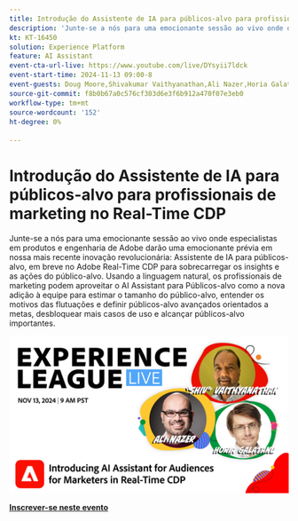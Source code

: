 ```yaml
---
title: Introdução do Assistente de IA para públicos-alvo para profissionais de marketing no Real-Time CDP
description: 'Junte-se a nós para uma emocionante sessão ao vivo onde os especialistas em produtos e engenharia de Adobe darão uma emocionante prévia em nossa mais recente inovação revolucionária: o Assistente de IA para públicos-alvo, em breve no Adobe Real-Time CDP para sobrecarregar os insights e as ações do público-alvo. '
kt: KT-16450
solution: Experience Platform
feature: AI Assistant
event-cta-url-live: https://www.youtube.com/live/DYsyii7ldck
event-start-time: 2024-11-13 09:00-8
event-guests: Doug Moore,Shivakumar Vaithyanathan,Ali Nazer,Horia Galatanu
source-git-commit: f8b0b67a0c576cf303d6e3f6b912a470f07e3eb0
workflow-type: tm+mt
source-wordcount: '152'
ht-degree: 0%

---
```


# Introdução do Assistente de IA para públicos-alvo para profissionais de marketing no Real-Time CDP

Junte-se a nós para uma emocionante sessão ao vivo onde especialistas em produtos e engenharia de Adobe darão uma emocionante prévia em nossa mais recente inovação revolucionária: Assistente de IA para públicos-alvo, em breve no Adobe Real-Time CDP para sobrecarregar os insights e as ações do público-alvo. Usando a linguagem natural, os profissionais de marketing podem aproveitar o AI Assistant para Públicos-alvo como a nova adição à equipe para estimar o tamanho do público-alvo, entender os motivos das flutuações e definir públicos-alvo avançados orientados a metas, desbloquear mais casos de uso e alcançar públicos-alvo importantes.

[![ExL LIVE 13 de novembro de 2024](assets/WebBanner_nov13_2024.jpg)](https://engage.adobe.com/ExpLeagueLive-241113.html)

[**Inscrever-se neste evento**](https://engage.adobe.com/ExpLeagueLive-241113.html)
